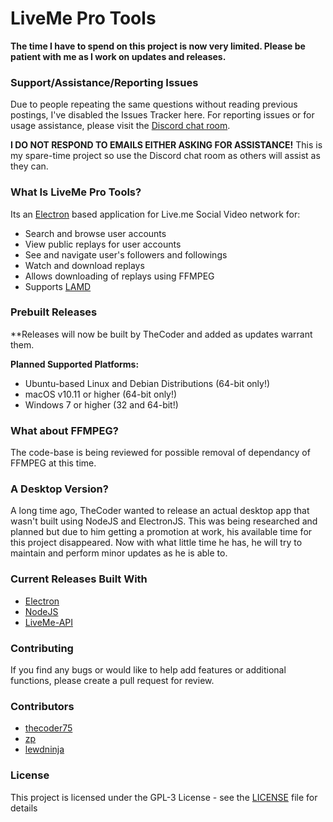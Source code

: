 # LiveMe Pro Tools

**The time I have to spend on this project is now very limited.  Please be patient with me as I work on updates and releases.**

### Support/Assistance/Reporting Issues
Due to people repeating the same questions without reading previous postings, I've disabled the Issues Tracker here.  For reporting issues or for usage assistance, please visit the [Discord chat room](https://discord.gg/A5p2aF4).

**I DO NOT RESPOND TO EMAILS EITHER ASKING FOR ASSISTANCE!**  This is my spare-time project so use the Discord chat room as others will assist as they can.

### What Is LiveMe Pro Tools?
Its an [Electron](https://electronjs.org) based application for Live.me Social Video network for:
- Search and browse user accounts
- View public replays for user accounts
- See and navigate user's followers and followings
- Watch and download replays
- Allows downloading of replays using FFMPEG
- Supports [LAMD](https://thecoderstoolbox.com/lamd)

### Prebuilt Releases
**Releases will now be built by TheCoder and added as updates warrant them.

**Planned Supported Platforms:**
- Ubuntu-based Linux and Debian Distributions (64-bit only!)
- macOS v10.11 or higher (64-bit only!)
- Windows 7 or higher (32 and 64-bit!)

### What about FFMPEG?
The code-base is being reviewed for possible removal of dependancy of FFMPEG at this time.

### A Desktop Version?
A long time ago, TheCoder wanted to release an actual desktop app that wasn't built using NodeJS and ElectronJS.  This was being researched and planned but due to him getting a promotion at work, his available time for this project disappeared.  Now with what little time he has, he will try to maintain and perform minor updates as he is able to.

### Current Releases Built With
* [Electron](http://electron.atom.io)
* [NodeJS](http://nodejs.org)
* [LiveMe-API](https://thecoder75.github.io/liveme-api)

### Contributing
If you find any bugs or would like to help add features or additional functions, please create a pull request for review.  

### Contributors
* [thecoder75](https://notabug.com/thecoder75)
* [zp](https://github.com/zp)
* [lewdninja](https://github.com/lewdninja)

### License
This project is licensed under the GPL-3 License - see the [LICENSE](LICENSE) file for details

